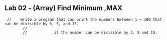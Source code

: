 ## Lab 02 -    (Array) Find Minimum ,MAX
     //    Write a program that can print the numbers between 1 ~ 100 that can be divisible by 3, 5, and 15.
            //
            //            if the number can be divisible by 3, 5 and 15, 

